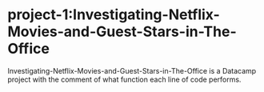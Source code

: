 # project-1:Investigating-Netflix-Movies-and-Guest-Stars-in-The-Office
Investigating-Netflix-Movies-and-Guest-Stars-in-The-Office is a Datacamp project with the comment of what function each line of code performs.
